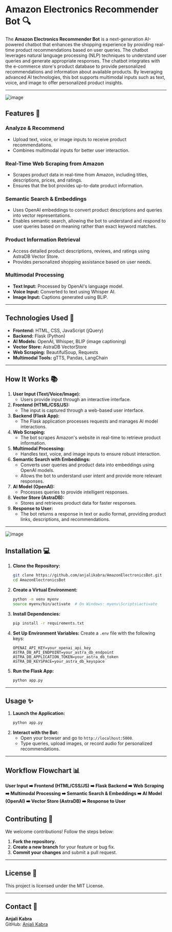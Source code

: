 # Amazon Electronics Recommender Bot 🔍

The **Amazon Electronics Recommender Bot** is a next-generation AI-powered chatbot that enhances the shopping experience by providing real-time product recommendations based on user queries. The chatbot leverages natural language processing (NLP) techniques to understand user queries and generate appropriate responses. The chatbot integrates with the e-commerce store's product database to provide personalized recommendations and information about available products. By leveraging advanced AI technologies, this bot supports multimodal inputs such as text, voice, and image to offer personalized product insights.

---
![image](https://github.com/user-attachments/assets/2b9d3a34-1a95-47b8-b3a9-9f75f9c787a6)


## Features 🚀

### Analyze & Recommend

- Upload text, voice, or image inputs to receive product recommendations.
- Combines multimodal inputs for better user interaction.

### Real-Time Web Scraping from Amazon

- Scrapes product data in real-time from Amazon, including titles, descriptions, prices, and ratings.
- Ensures that the bot provides up-to-date product information.

### Semantic Search & Embeddings

- Uses OpenAI embeddings to convert product descriptions and queries into vector representations.
- Enables semantic search, allowing the bot to understand and respond to user queries based on meaning rather than exact keyword matches.

### Product Information Retrieval

- Access detailed product descriptions, reviews, and ratings using AstraDB Vector Store.
- Provides personalized shopping assistance based on user needs.

### Multimodal Processing

- **Text Input:** Processed by OpenAI's language model.
- **Voice Input:** Converted to text using Whisper AI.
- **Image Input:** Captions generated using BLIP.

---

## Technologies Used 🧰

- **Frontend:** HTML, CSS, JavaScript (jQuery)
- **Backend:** Flask (Python)
- **AI Models:** OpenAI, Whisper, BLIP (image captioning)
- **Vector Store:** AstraDB VectorStore
- **Web Scraping:** BeautifulSoup, Requests
- **Multimodal Tools:** gTTS, Pandas, LangChain

---

## How It Works 📚

1. **User Input (Text/Voice/Image):**
   - Users provide input through an interactive interface.
2. **Frontend (HTML/CSS/JS):**
   - The input is captured through a web-based user interface.
3. **Backend (Flask App):**
   - The Flask application processes requests and manages AI model interactions.
4. **Web Scraping:**
   - The bot scrapes Amazon's website in real-time to retrieve product information.
5. **Multimodal Processing:**
   - Handles text, voice, and image inputs to ensure robust interaction.
6. **Semantic Search with Embeddings:**
   - Converts user queries and product data into embeddings using OpenAI models.
   - Allows the bot to understand user intent and provide more relevant responses.
7. **AI Model (OpenAI):**
   - Processes queries to provide intelligent responses.
8. **Vector Store (AstraDB):**
   - Stores and retrieves product data for faster responses.
9. **Response to User:**
   - The bot returns a response in text or audio format, providing product links, descriptions, and recommendations.

---

![image](https://github.com/user-attachments/assets/9988a276-c70b-48af-8fdd-04c329de192f)


## Installation 💻

1. **Clone the Repository:**
   ```bash
   git clone https://github.com/anjalikabra/AmazonElectronicsBot.git
   cd AmazonElectronicsBot
   ```
2. **Create a Virtual Environment:**
   ```bash
   python -m venv myenv
   source myenv/bin/activate  # On Windows: myenv\Scripts\activate
   ```
3. **Install Dependencies:**
   ```bash
   pip install -r requirements.txt
   ```
4. **Set Up Environment Variables:**
   Create a `.env` file with the following keys:
   ```env
   OPENAI_API_KEY=your_openai_api_key
   ASTRA_DB_API_ENDPOINT=your_astra_db_endpoint
   ASTRA_DB_APPLICATION_TOKEN=your_astra_db_token
   ASTRA_DB_KEYSPACE=your_astra_db_keyspace
   ```
5. **Run the Flask App:**
   ```bash
   python app.py
   ```

---


## Usage ✨

1. **Launch the Application:**
   ```bash
   python app.py
   ```
2. **Interact with the Bot:**
   - Open your browser and go to `http://localhost:5000`.
   - Type queries, upload images, or record audio for personalized recommendations.

---

## Workflow Flowchart 📊

**User Input ➡️ Frontend (HTML/CSS/JS) ➡️ Flask Backend ➡️ Web Scraping ➡️ Multimodal Processing ➡️ Semantic Search & Embeddings ➡️ AI Model (OpenAI) ➡️ Vector Store (AstraDB) ➡️ Response to User**




## Contributing 🤝

We welcome contributions! Follow the steps below:

1. **Fork the repository.**
2. **Create a new branch** for your feature or bug fix.
3. **Commit your changes** and submit a pull request.

---

## License 📜

This project is licensed under the MIT License.

---

## Contact 📧

**Anjali Kabra**\
GitHub: [Anjali Kabra](https://github.com/anjalikabra)

